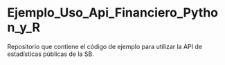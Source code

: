 # Ejemplo_Uso_Api_Financiero_Python_y_R
Repositorio que contiene el código de ejemplo para utilizar la API de estadísticas públicas de la SB.
